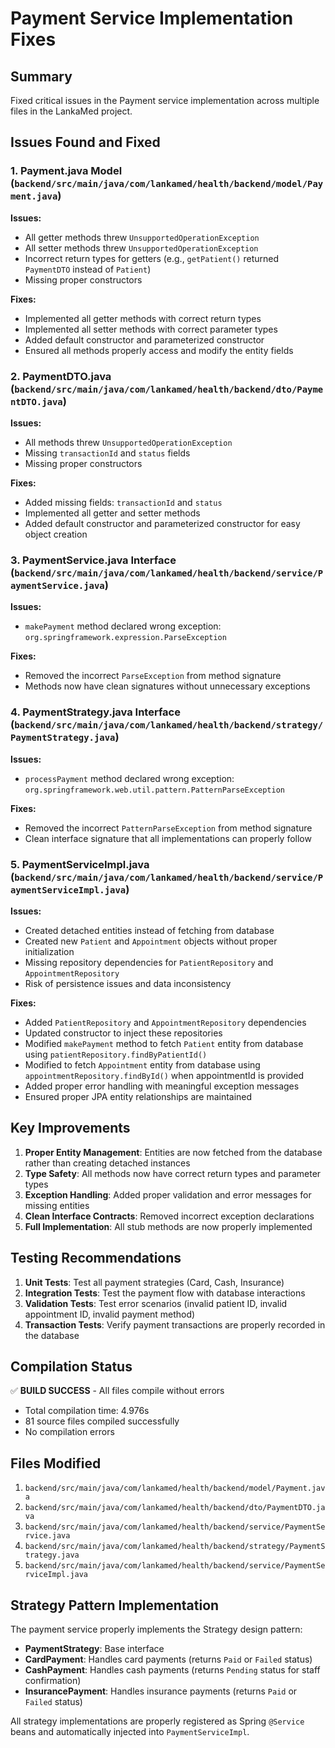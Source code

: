 # Payment Service Implementation Fixes

## Summary

Fixed critical issues in the Payment service implementation across multiple files in the LankaMed project.

## Issues Found and Fixed

### 1. Payment.java Model (`backend/src/main/java/com/lankamed/health/backend/model/Payment.java`)

**Issues:**

- All getter methods threw `UnsupportedOperationException`
- All setter methods threw `UnsupportedOperationException`
- Incorrect return types for getters (e.g., `getPatient()` returned `PaymentDTO` instead of `Patient`)
- Missing proper constructors

**Fixes:**

- Implemented all getter methods with correct return types
- Implemented all setter methods with correct parameter types
- Added default constructor and parameterized constructor
- Ensured all methods properly access and modify the entity fields

### 2. PaymentDTO.java (`backend/src/main/java/com/lankamed/health/backend/dto/PaymentDTO.java`)

**Issues:**

- All methods threw `UnsupportedOperationException`
- Missing `transactionId` and `status` fields
- Missing proper constructors

**Fixes:**

- Added missing fields: `transactionId` and `status`
- Implemented all getter and setter methods
- Added default constructor and parameterized constructor for easy object creation

### 3. PaymentService.java Interface (`backend/src/main/java/com/lankamed/health/backend/service/PaymentService.java`)

**Issues:**

- `makePayment` method declared wrong exception: `org.springframework.expression.ParseException`

**Fixes:**

- Removed the incorrect `ParseException` from method signature
- Methods now have clean signatures without unnecessary exceptions

### 4. PaymentStrategy.java Interface (`backend/src/main/java/com/lankamed/health/backend/strategy/PaymentStrategy.java`)

**Issues:**

- `processPayment` method declared wrong exception: `org.springframework.web.util.pattern.PatternParseException`

**Fixes:**

- Removed the incorrect `PatternParseException` from method signature
- Clean interface signature that all implementations can properly follow

### 5. PaymentServiceImpl.java (`backend/src/main/java/com/lankamed/health/backend/service/PaymentServiceImpl.java`)

**Issues:**

- Created detached entities instead of fetching from database
- Created new `Patient` and `Appointment` objects without proper initialization
- Missing repository dependencies for `PatientRepository` and `AppointmentRepository`
- Risk of persistence issues and data inconsistency

**Fixes:**

- Added `PatientRepository` and `AppointmentRepository` dependencies
- Updated constructor to inject these repositories
- Modified `makePayment` method to fetch `Patient` entity from database using `patientRepository.findByPatientId()`
- Modified to fetch `Appointment` entity from database using `appointmentRepository.findById()` when appointmentId is provided
- Added proper error handling with meaningful exception messages
- Ensured proper JPA entity relationships are maintained

## Key Improvements

1. **Proper Entity Management**: Entities are now fetched from the database rather than creating detached instances
2. **Type Safety**: All methods now have correct return types and parameter types
3. **Exception Handling**: Added proper validation and error messages for missing entities
4. **Clean Interface Contracts**: Removed incorrect exception declarations
5. **Full Implementation**: All stub methods are now properly implemented

## Testing Recommendations

1. **Unit Tests**: Test all payment strategies (Card, Cash, Insurance)
2. **Integration Tests**: Test the payment flow with database interactions
3. **Validation Tests**: Test error scenarios (invalid patient ID, invalid appointment ID, invalid payment method)
4. **Transaction Tests**: Verify payment transactions are properly recorded in the database

## Compilation Status

✅ **BUILD SUCCESS** - All files compile without errors

- Total compilation time: 4.976s
- 81 source files compiled successfully
- No compilation errors

## Files Modified

1. `backend/src/main/java/com/lankamed/health/backend/model/Payment.java`
2. `backend/src/main/java/com/lankamed/health/backend/dto/PaymentDTO.java`
3. `backend/src/main/java/com/lankamed/health/backend/service/PaymentService.java`
4. `backend/src/main/java/com/lankamed/health/backend/strategy/PaymentStrategy.java`
5. `backend/src/main/java/com/lankamed/health/backend/service/PaymentServiceImpl.java`

## Strategy Pattern Implementation

The payment service properly implements the Strategy design pattern:

- **PaymentStrategy**: Base interface
- **CardPayment**: Handles card payments (returns `Paid` or `Failed` status)
- **CashPayment**: Handles cash payments (returns `Pending` status for staff confirmation)
- **InsurancePayment**: Handles insurance payments (returns `Paid` or `Failed` status)

All strategy implementations are properly registered as Spring `@Service` beans and automatically injected into `PaymentServiceImpl`.
